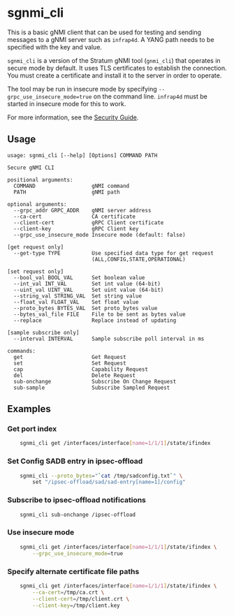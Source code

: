 <!--
Copyright 2018-present Open Networking Foundation
Copyright 2022-2023 Intel Corporation

SPDX-License-Identifier: Apache-2.0
-->

# sgnmi_cli

This is a basic gNMI client that can be used for testing and sending
messages to a gNMI server such as `infrap4d`. A YANG path needs to be
specified with the key and value.

`sgnmi_cli` is a version of the Stratum gNMI tool (`gnmi_cli`) that operates
in secure mode by default. It uses TLS certificates to establish the
connection. You must create a certificate and install it to the server
in order to operate.

The tool may be run in insecure mode by specifying `--grpc_use_insecure_mode=true`
on the command line. `infrap4d` must be started in insecure mode for this to
work.

For more information, see the [Security Guide](/guides/security/security-guide.md).

## Usage

```text
usage: sgnmi_cli [--help] [Options] COMMAND PATH

Secure gNMI CLI

positional arguments:
  COMMAND                  gNMI command
  PATH                     gNMI path

optional arguments:
  --grpc_addr GRPC_ADDR    gNMI server address
  --ca-cert                CA certificate
  --client-cert            gRPC Client certificate
  --client-key             gRPC Client key
  --grpc_use_insecure_mode Insecure mode (default: false)

[get request only]
  --get-type TYPE          Use specified data type for get request
                           (ALL,CONFIG,STATE,OPERATIONAL)

[set request only]
  --bool_val BOOL_VAL      Set boolean value
  --int_val INT_VAL        Set int value (64-bit)
  --uint_val UINT_VAL      Set uint value (64-bit)
  --string_val STRING_VAL  Set string value
  --float_val FLOAT_VAL    Set float value
  --proto_bytes BYTES_VAL  Set proto_bytes value
  --bytes_val_file FILE    File to be sent as bytes value
  --replace                Replace instead of updating

[sample subscribe only]
  --interval INTERVAL      Sample subscribe poll interval in ms

commands:
  get                      Get Request
  set                      Set Request
  cap                      Capability Request
  del                      Delete Request
  sub-onchange             Subscribe On Change Request
  sub-sample               Subscribe Sampled Request
```

## Examples

### Get port index

```bash
    sgnmi_cli get /interfaces/interface[name=1/1/1]/state/ifindex
```

### Set Config SADB entry in ipsec-offload

```bash
    sgnmi_cli --proto_bytes="`cat /tmp/sadconfig.txt`" \
        set "/ipsec-offload/sad/sad-entry[name=1]/config"
```

### Subscribe to ipsec-offload notifications

```bash
    sgnmi_cli sub-onchange /ipsec-offload
```

### Use insecure mode

```bash
    sgnmi_cli get /interfaces/interface[name=1/1/1]/state/ifindex \
        --grpc_use_insecure_mode=true
```

### Specify alternate certificate file paths

```bash
    sgnmi_cli get /interfaces/interface[name=1/1/1]/state/ifindex \
        --ca-cert=/tmp/ca.crt \
        --client-cert=/tmp/client.crt \
        --client-key=/tmp/client.key
```
